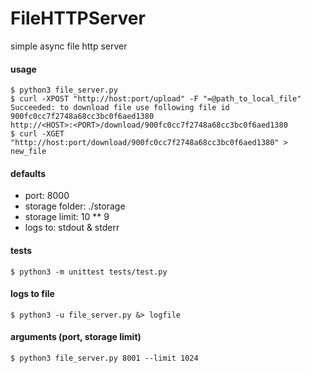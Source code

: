 # FileHTTPServer
simple async file http server

#### usage
```
$ python3 file_server.py
$ curl -XPOST "http://host:port/upload" -F "=@path_to_local_file"
Succeeded: to download file use following file id
900fc0cc7f2748a68cc3bc0f6aed1380
http://<HOST>:<PORT>/download/900fc0cc7f2748a68cc3bc0f6aed1380
$ curl -XGET "http://host:port/download/900fc0cc7f2748a68cc3bc0f6aed1380" > new_file
```

#### defaults
- port: 8000
- storage folder: ./storage
- storage limit: 10 ** 9
- logs to: stdout & stderr

#### tests
```
$ python3 -m unittest tests/test.py
```

#### logs to file
```
$ python3 -u file_server.py &> logfile
```

#### arguments (port, storage limit)
```
$ python3 file_server.py 8001 --limit 1024
```

